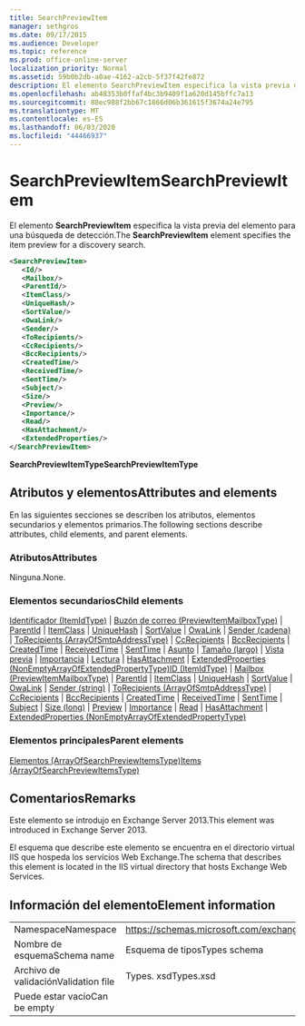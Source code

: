 ```yaml
---
title: SearchPreviewItem
manager: sethgros
ms.date: 09/17/2015
ms.audience: Developer
ms.topic: reference
ms.prod: office-online-server
localization_priority: Normal
ms.assetid: 59b0b2db-a0ae-4162-a2cb-5f37f42fe872
description: El elemento SearchPreviewItem especifica la vista previa del elemento para una búsqueda de detección.
ms.openlocfilehash: ab48353b0ffaf4bc3b9409f1a620d145bffc7a13
ms.sourcegitcommit: 88ec988f2bb67c1866d06b361615f3674a24e795
ms.translationtype: MT
ms.contentlocale: es-ES
ms.lasthandoff: 06/03/2020
ms.locfileid: "44466937"
---
```

# <a name="searchpreviewitem"></a><span data-ttu-id="41fc4-103">SearchPreviewItem</span><span class="sxs-lookup"><span data-stu-id="41fc4-103">SearchPreviewItem</span></span>

<span data-ttu-id="41fc4-104">El elemento **SearchPreviewItem** especifica la vista previa del elemento para una búsqueda de detección.</span><span class="sxs-lookup"><span data-stu-id="41fc4-104">The **SearchPreviewItem** element specifies the item preview for a discovery search.</span></span> 
  
```XML
<SearchPreviewItem>
   <Id/>
   <Mailbox/>
   <ParentId/>
   <ItemClass/>
   <UniqueHash/>
   <SortValue/>
   <OwaLink/>
   <Sender/>
   <ToRecipients/>
   <CcRecipients/>
   <BccRecipients/>
   <CreatedTime/>
   <ReceivedTime/>
   <SentTime/>
   <Subject/>
   <Size/>
   <Preview/>
   <Importance/>
   <Read/>
   <HasAttachment/>
   <ExtendedProperties/>
</SearchPreviewItem>
```

 <span data-ttu-id="41fc4-105">**SearchPreviewItemType**</span><span class="sxs-lookup"><span data-stu-id="41fc4-105">**SearchPreviewItemType**</span></span>
## <a name="attributes-and-elements"></a><span data-ttu-id="41fc4-106">Atributos y elementos</span><span class="sxs-lookup"><span data-stu-id="41fc4-106">Attributes and elements</span></span>

<span data-ttu-id="41fc4-107">En las siguientes secciones se describen los atributos, elementos secundarios y elementos primarios.</span><span class="sxs-lookup"><span data-stu-id="41fc4-107">The following sections describe attributes, child elements, and parent elements.</span></span>
  
### <a name="attributes"></a><span data-ttu-id="41fc4-108">Atributos</span><span class="sxs-lookup"><span data-stu-id="41fc4-108">Attributes</span></span>

<span data-ttu-id="41fc4-109">Ninguna.</span><span class="sxs-lookup"><span data-stu-id="41fc4-109">None.</span></span>
  
### <a name="child-elements"></a><span data-ttu-id="41fc4-110">Elementos secundarios</span><span class="sxs-lookup"><span data-stu-id="41fc4-110">Child elements</span></span>

<span data-ttu-id="41fc4-111">[Identificador (ItemIdType)](id-itemidtype.md)  |  [Buzón de correo (PreviewItemMailboxType)](mailbox-previewitemmailboxtype.md)  |  [ParentId](parentid.md)  |  [ItemClass](itemclass.md)  |  [UniqueHash](uniquehash.md)  |  [SortValue](sortvalue.md)  |  [OwaLink](owalink.md)  |  [Sender (cadena)](sender-string.md)  |  [ToRecipients (ArrayOfSmtpAddressType)](torecipients-arrayofsmtpaddresstype.md)  |  [CcRecipients](ccrecipients.md)  |  [BccRecipients](bccrecipients.md)  |  [CreatedTime](createdtime.md)  |  [ReceivedTime](receivedtime.md)  |  [SentTime](senttime.md)  |  [Asunto](subject.md)  |  [Tamaño (largo)](size-long.md)  |  [Vista previa](preview-ex15websvcsotherref.md)  |  [Importancia](importance.md)  |  [Lectura](read.md)  |  [HasAttachment](hasattachment.md)  |  [ExtendedProperties (NonEmptyArrayOfExtendedPropertyType)](extendedproperties-nonemptyarrayofextendedpropertytype.md)</span><span class="sxs-lookup"><span data-stu-id="41fc4-111">[ID (ItemIdType)](id-itemidtype.md) | [Mailbox (PreviewItemMailboxType)](mailbox-previewitemmailboxtype.md) | [ParentId](parentid.md) | [ItemClass](itemclass.md) | [UniqueHash](uniquehash.md) | [SortValue](sortvalue.md) | [OwaLink](owalink.md) | [Sender (string)](sender-string.md) | [ToRecipients (ArrayOfSmtpAddressType)](torecipients-arrayofsmtpaddresstype.md) | [CcRecipients](ccrecipients.md) | [BccRecipients](bccrecipients.md) | [CreatedTime](createdtime.md) | [ReceivedTime](receivedtime.md) | [SentTime](senttime.md) | [Subject](subject.md) | [Size (long)](size-long.md) | [Preview](preview-ex15websvcsotherref.md) | [Importance](importance.md) | [Read](read.md) | [HasAttachment](hasattachment.md) | [ExtendedProperties (NonEmptyArrayOfExtendedPropertyType)](extendedproperties-nonemptyarrayofextendedpropertytype.md)</span></span>
  
### <a name="parent-elements"></a><span data-ttu-id="41fc4-112">Elementos principales</span><span class="sxs-lookup"><span data-stu-id="41fc4-112">Parent elements</span></span>

[<span data-ttu-id="41fc4-113">Elementos (ArrayOfSearchPreviewItemsType)</span><span class="sxs-lookup"><span data-stu-id="41fc4-113">Items (ArrayOfSearchPreviewItemsType)</span></span>](items-arrayofsearchpreviewitemstype.md)
  
## <a name="remarks"></a><span data-ttu-id="41fc4-114">Comentarios</span><span class="sxs-lookup"><span data-stu-id="41fc4-114">Remarks</span></span>

<span data-ttu-id="41fc4-115">Este elemento se introdujo en Exchange Server 2013.</span><span class="sxs-lookup"><span data-stu-id="41fc4-115">This element was introduced in Exchange Server 2013.</span></span>
  
<span data-ttu-id="41fc4-116">El esquema que describe este elemento se encuentra en el directorio virtual IIS que hospeda los servicios Web Exchange.</span><span class="sxs-lookup"><span data-stu-id="41fc4-116">The schema that describes this element is located in the IIS virtual directory that hosts Exchange Web Services.</span></span>
  
## <a name="element-information"></a><span data-ttu-id="41fc4-117">Información del elemento</span><span class="sxs-lookup"><span data-stu-id="41fc4-117">Element information</span></span>

|||
|:-----|:-----|
|<span data-ttu-id="41fc4-118">Namespace</span><span class="sxs-lookup"><span data-stu-id="41fc4-118">Namespace</span></span>  <br/> |https://schemas.microsoft.com/exchange/services/2006/types  <br/> |
|<span data-ttu-id="41fc4-119">Nombre de esquema</span><span class="sxs-lookup"><span data-stu-id="41fc4-119">Schema name</span></span>  <br/> |<span data-ttu-id="41fc4-120">Esquema de tipos</span><span class="sxs-lookup"><span data-stu-id="41fc4-120">Types schema</span></span>  <br/> |
|<span data-ttu-id="41fc4-121">Archivo de validación</span><span class="sxs-lookup"><span data-stu-id="41fc4-121">Validation file</span></span>  <br/> |<span data-ttu-id="41fc4-122">Types. xsd</span><span class="sxs-lookup"><span data-stu-id="41fc4-122">Types.xsd</span></span>  <br/> |
|<span data-ttu-id="41fc4-123">Puede estar vacío</span><span class="sxs-lookup"><span data-stu-id="41fc4-123">Can be empty</span></span>  <br/> ||
   

